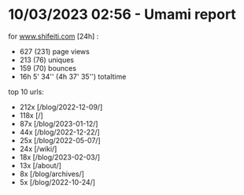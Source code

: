 # 10/03/2023 02:56 - Umami report
for www.shifeiti.com [24h] :

 - 627 (231) page views
 - 213 (76) uniques
 - 159 (70) bounces
 - 16h 5' 34'' (4h 37' 35'') totaltime


top 10 urls:
 - 212x [/blog/2022-12-09/]
 - 118x [/]
 - 87x [/blog/2023-01-12/]
 - 44x [/blog/2022-12-22/]
 - 25x [/blog/2022-05-07/]
 - 24x [/wiki/]
 - 18x [/blog/2023-02-03/]
 - 13x [/about/]
 - 8x [/blog/archives/]
 - 5x [/blog/2022-10-24/]


